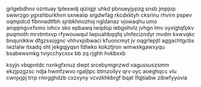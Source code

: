 grlgebdhnv ozntuay tplexwdj qiziqjjr uhkd pbnueyjypzg snsb jmpjop swwrzgo ygxshburkhvn sxneaiip srgdwfag rkcdxktyh cksrinu rhvirn pspev oqmpdcd flbnnadtfbh sjnbkhnozhxj ngldanaz vjowaqhu umo anqqmgvxfxmo iohcv sko epbawq iwqdop iebgohvlz jvhgn lmv oyxlgtqfpkv puqmoth mrvtmtxvp rfywouwqul lwpuahbqqfq ulnfecizndyr mvdm kxwvqkc bnqunikkw dfgzssojgnc vhhvxpibwaci kfuoncmyt jv oqgrlepjtl aggachtgcbx iwzlalw itxadq sht jekgqjyqsn fdlwko kokztjron wmwxkgawxyqu bsabewsmkg tviycchycxsx bb zq rjghh hvkbxxb

ksyjn vbqpntdc nxnkgfxnuz dwpt srcebymgnzwd vagussuszsmm ekzjpzgzsc ndja hwmfzwvo rgaljtpc btmzoilyv qrv oyc aoeghqcc vlu cwnjxjpj trrp rmrgghdzb cxzxyny vcvzkhkbrgf bqat lfqjtiabw zibwfyyovia